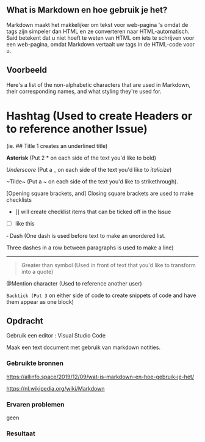 ## What is Markdown en hoe gebruik je het?

Markdown maakt het makkelijker om tekst voor web-pagina 's omdat de tags zijn simpeler dan HTML en ze converteren naar HTML-automatisch. Said betekent dat u niet hoeft te weten van HTML om iets te schrijven voor een web-pagina, omdat Markdown vertaalt uw tags in de HTML-code voor u.

## Voorbeeld
Here's a list of the non-alphabetic characters that are used in Markdown, their corresponding names, and what styling they're used for.

# Hashtag (Used to create Headers or to reference another Issue) 
(ie. ## Title 1 creates an underlined title)

**Asterisk** (Put 2 * on each side of the text you'd like to bold)

_Underscore_ (Put a _ on each side of the text you'd like to _italicize_)

~Tilde~ (Put a ~ on each side of the text you'd like to strikethrough).

[Opening square brackets, and] Closing square brackets are used to make checklists 

- [] will create checklist items that can be ticked off in the Issue
- [ ] like this

‐ Dash (One dash is used before text to make an unordered list. 

Three dashes in a row between paragraphs is used to make a line)

---

>Greater than symbol (Used in front of text that you'd like to transform into a quote)

@Mention character (Used to reference another user)

` Backtick (Put 3 ` on either side of code to create snippets of code and have them appear as one block)

## Opdracht
Gebruik een editor : Visual Studio Code

Maak een text document met gebruik van markdown notities.

### Gebruikte bronnen
https://allinfo.space/2019/12/09/wat-is-markdown-en-hoe-gebruik-je-het/

https://nl.wikipedia.org/wiki/Markdown


### Ervaren problemen
geen

### Resultaat
